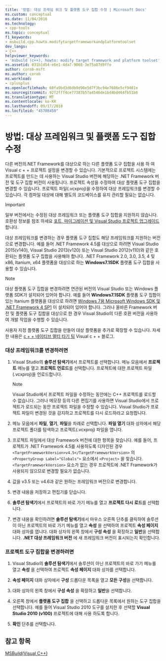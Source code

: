 ```yaml
---
title: '방법: 대상 프레임 워크 및 플랫폼 도구 집합 수정 | Microsoft Docs'
ms.custom: conceptual
ms.date: 11/04/2016
ms.technology:
- cpp-tools
ms.topic: conceptual
f1_keywords:
- msbuild.cpp.howto.modifytargetframeworkandplatformtoolset
dev_langs:
- C++
helpviewer_keywords:
- 'msbuild (c++), howto: modify target framework and platform toolset'
ms.assetid: 031b1d54-e6e1-4da7-9868-3e75a87d9ffe
author: corob-msft
ms.author: corob
ms.workload:
- cplusplus
ms.openlocfilehash: 60fa9bd3d6db9d90e5d7f3bc94e7686e5cf9481e
ms.sourcegitcommit: 92f2fff4ce77387b57a4546de1bd4bd464fb51b6
ms.translationtype: MT
ms.contentlocale: ko-KR
ms.lasthandoff: 09/17/2018
ms.locfileid: "45708450"
---
```

# <a name="how-to-modify-the-target-framework-and-platform-toolset"></a>방법: 대상 프레임워크 및 플랫폼 도구 집합 수정

다른 버전의.NET Framework를 대상으로 하는 다른 플랫폼 도구 집합을 사용 하 여 Visual c + + 프로젝트 설정을 변경할 수 있습니다. 기본적으로 프로젝트 시스템에는 프로젝트를 만드는 데 사용하는 Visual Studio 버전에 해당하는 .NET Framework 버전 및 도구 집합 버전이 사용됩니다. 프로젝트 속성을 수정하여 대상 플랫폼 도구 집합을 변경할 수 있습니다. 프로젝트 파일(.vcxproj)을 수정하여 대상 프레임워크를 변경할 수 있습니다. 각 컴파일 대상에 대해 별도의 코드베이스를 유지 관리할 필요는 없습니다.

> [!IMPORTANT]
>  일부 버전에서는 수정된 대상 프레임워크 또는 플랫폼 도구 집합을 지원하지 않습니다. 호환성 정보를 참조 하세요 [포트, 마이그레이션 및 Visual Studio 프로젝트 업그레이드](/visualstudio/porting/port-migrate-and-upgrade-visual-studio-projects)합니다.

대상 프레임워크를 변경하는 경우 플랫폼 도구 집합도 해당 프레임워크를 지원하는 버전으로 변경합니다. 예를 들어 .NET Framework 4.5를 대상으로 하려면 Visual Studio 2015(v140), Visual Studio 2013(v120) 또는 Visual Studio 2012(v110)와 같은 호환되는 플랫폼 도구 집합을 사용해야 합니다. .NET Framework 2.0, 3.0, 3.5, 4 및 x86, Itanium, x64 플랫폼을 대상으로 하는 **Windows7.1SDK** 플랫폼 도구 집합을 사용할 수 있습니다.

> [!NOTE]
>  대상 플랫폼 도구 집합을 변경하려면 연관된 버전의 Visual Studio 또는 Windows 플랫폼 SDK가 설치되어 있어야 합니다. 예를 들어 **Windows7.1SDK** 플랫폼 도구 집합이 있는 Itanium 플랫폼을 대상으로 하려면 [Windows 7용 Microsoft Windows SDK 및 .NET Framework 4 SP1](http://www.microsoft.com/download/details.aspx?id=8279) 이 설치되어 있어야 합니다. 그러나 올바른 Framework 버전 및 플랫폼 도구 집합을 대상으로 한 경우 Visual Studio의 다른 호환 버전을 사용하여 개발 작업을 수행할 수 있습니다.

사용자 지정 플랫폼 도구 집합을 만들어 대상 플랫폼을 추가로 확장할 수 있습니다. 자세한 내용은 [c + + 네이티브 멀티 타기 팅](https://blogs.msdn.microsoft.com/vcblog/2009/12/08/c-native-multi-targeting/) Visual c + + 블로그.

### <a name="to-change-the-target-framework"></a>대상 프레임워크를 변경하려면

1. Visual Studio의 **솔루션 탐색기**에서 프로젝트를 선택합니다. 메뉴 모음에서 **프로젝트** 메뉴를 열고 **프로젝트 언로드**를 선택합니다. 프로젝트에 대한 프로젝트 파일(.vcxproj)을 언로드합니다.

    > [!NOTE]
    >  Visual Studio에서 프로젝트 파일을 수정하는 동안에는 C++ 프로젝트를 로드할 수 없습니다. 그러나 메모장 등의 다른 편집기를 사용하면 Visual Studio에서 프로젝트가 로드되는 동안 프로젝트 파일을 수정할 수 있습니다. Visual Studio가 프로젝트 파일이 변경된 것을 감지하고 프로젝트를 다시 로드하라고 요청합니다.

1. 메뉴 모음에서 **파일**, **열기**, **파일**을 차례로 선택합니다. **파일 열기** 대화 상자에서 해당 프로젝트 폴더를 탐색하고 프로젝트(.vcxproj) 파일을 엽니다.

1. 프로젝트 파일에서 대상 Framework 버전에 대한 항목을 찾습니다. 예를 들어, 프로젝트가 .NET Framework 4.5를 사용하도록 디자인된 경우 `<TargetFrameworkVersion>v4.5</TargetFrameworkVersion>` 의 `<PropertyGroup Label="Globals">` 요소에서 `<Project>` 을 찾습니다. `<TargetFrameworkVersion>` 요소가 없는 경우 프로젝트에 .NET Framework가 사용되지 않으므로 변경할 필요가 없습니다.

1. 값을 v3.5 또는 v4.6과 같은 원하는 프레임워크 버전으로 변경합니다.

1. 변경 내용을 저장하고 편집기를 닫습니다.

1. **솔루션 탐색기**에서 프로젝트의 바로 가기 메뉴를 열고 **프로젝트 다시 로드**를 선택합니다.

1. 변경 내용을 확인하려면 **솔루션 탐색기**에서 마우스 오른쪽 단추를 클릭하여 솔루션이 아닌 프로젝트의 바로 가기 메뉴를 열고 **속성** 을 선택하여 프로젝트 **속성 페이지** 대화 상자를 엽니다. 대화 상자의 왼쪽 창에서 **구성 속성** 을 확장하고 **일반**을 선택합니다. **.NET 대상 프레임워크 버전** 에 새 프레임워크 버전이 표시되는지 확인합니다.

### <a name="to-change-the-project-toolset"></a>프로젝트 도구 집합을 변경하려면

1. Visual Studio의 **솔루션 탐색기**에서 솔루션이 아닌 프로젝트의 바로 가기 메뉴를 열고 **속성** 을 선택하여 프로젝트 **속성 페이지** 대화 상자를 선택합니다.

1. **속성 페이지** 대화 상자에서 **구성** 드롭다운 목록을 열고 **모든 구성**을 선택합니다.

1. 대화 상자의 왼쪽 창에서 **구성 속성** 을 확장하고 **일반**을 선택합니다.

1. 오른쪽 창에서 **플랫폼 도구 집합** 을 선택하고 드롭다운 목록에서 원하는 도구 집합을 선택합니다. 예를 들어 Visual Studio 2010 도구를 설치한 후 선택할 **Visual Studio 2010 (v100)** 프로젝트에 대해 사용 하도록 합니다.

1. **확인** 단추를 선택합니다.

## <a name="see-also"></a>참고 항목

[MSBuild(Visual C++)](../build/msbuild-visual-cpp.md)